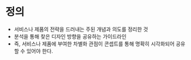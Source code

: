 

# 정의

- 서비스나 제품의 전략을 드러내는 주된 개념과 의도를 정리한 것
- 분석을 통해 찾은 디자인 방향을 공유하는 가이드라인
- 즉, 서비스나 제품에 부여한 차별화 관점이 콘셉트를 통해 명확히 시각화되어 공유할 수 있어야 한다. 


